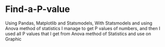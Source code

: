 # Find-a-P-value
Using Pandas, Matplotlib and Statsmodels, With Statsmodels and using Anova method of statistics I manage to get P values of numbers, and then I used all P values that I get from Anova method of Statistics and use on Graphic
